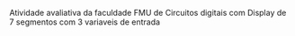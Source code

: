 Atividade avaliativa da faculdade FMU de Circuitos digitais com Display de 7 segmentos com 3 variaveis de entrada 

